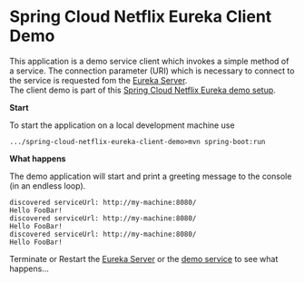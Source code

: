 # Spring Cloud Netflix Eureka Client Demo

This application is a demo service client which invokes a simple method of a service.
The connection parameter (URI) which is necessary to connect to the service is requested fom the [Eureka Server](../spring-cloud-netflix-eureka-server-demo).  
The client demo is part of this [Spring Cloud Netflix Eureka demo setup](..).

**Start**

To start the application on a local development machine use

    .../spring-cloud-netflix-eureka-client-demo>mvn spring-boot:run

**What happens**

The demo application will start and print a greeting message to the console (in an endless loop).

```
discovered serviceUrl: http://my-machine:8080/
Hello FooBar!
discovered serviceUrl: http://my-machine:8080/
Hello FooBar!
discovered serviceUrl: http://my-machine:8080/
Hello FooBar!
```

Terminate or Restart the [Eureka Server](../spring-cloud-netflix-eureka-server-demo) or the [demo service](../spring-cloud-netflix-eureka-service-demo) to see what happens...
